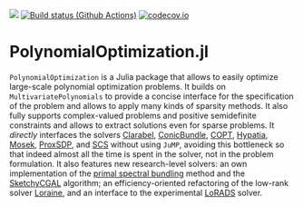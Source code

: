 [![](https://img.shields.io/badge/docs-dev-blue.svg)](https://projekter.github.io/PolynomialOptimization.jl/dev)
[![Build status (Github Actions)](https://github.com/projekter/PolynomialOptimization.jl/workflows/CI/badge.svg)](https://github.com/projekter/PolynomialOptimization.jl/actions)
[![codecov.io](http://codecov.io/github/projekter/PolynomialOptimization.jl/coverage.svg?branch=main)](http://codecov.io/github/projekter/PolynomialOptimization.jl?branch=main)

# PolynomialOptimization.jl

`PolynomialOptimization` is a Julia package that allows to easily optimize large-scale polynomial optimization problems.
It builds on `MultivariatePolynomials` to provide a concise interface for the specification of the problem and allows to apply
many kinds of sparsity methods. It also fully supports complex-valued problems and positive semidefinite constraints and allows
to extract solutions even for sparse problems.
It _directly_ interfaces the solvers
[Clarabel](https://github.com/oxfordcontrol/Clarabel.jl),
[ConicBundle](https://www-user.tu-chemnitz.de/~helmberg/ConicBundle/Manual/index.html),
[COPT](https://www.shanshu.ai/copt),
[Hypatia](https://github.com/jump-dev/Hypatia.jl),
[Mosek](https://www.mosek.com/),
[ProxSDP](https://github.com/mariohsouto/ProxSDP.jl), and
[SCS](https://github.com/cvxgrp/scs) without using `JuMP`, avoiding this bottleneck so that indeed almost all the time is spent
in the solver, not in the problem formulation. It also features new research-level solvers: an own implementation of the
[primal spectral bundling](https://arxiv.org/abs/2307.07651v1) method and the [SketchyCGAL](https://doi.org/10.1137/19M1305045)
algorithm; an efficiency-oriented refactoring of the low-rank solver [Loraine](https://github.com/kocvara/Loraine.jl),
and an interface to the experimental [LoRADS](https://github.com/projekter/LoRADS) solver.